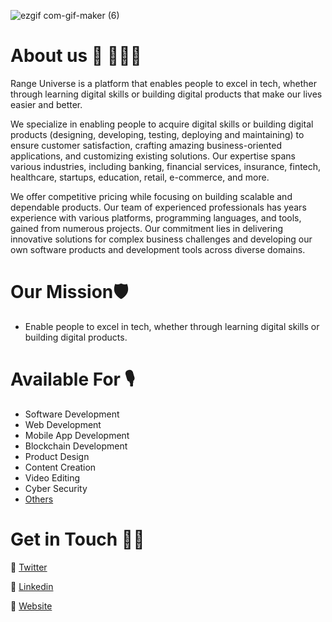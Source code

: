 
![ezgif com-gif-maker (6)](https://user-images.githubusercontent.com/52116447/177990156-44337b0a-72a8-4585-ba48-48ed1dd4bce9.gif)




# About us 🥑 👨🏾‍💻
Range Universe is a platform that enables people to excel in tech, whether through learning digital skills or building digital products that make our lives easier and better.

We specialize in enabling people to acquire digital skills or building digital products (designing, developing, testing, deploying and maintaining) to ensure customer satisfaction, crafting amazing business-oriented applications, and customizing existing solutions. Our expertise spans various industries, including banking, financial services, insurance, fintech, healthcare, startups, education, retail, e-commerce, and more.

We offer competitive pricing while focusing on building scalable and dependable products. Our team of experienced professionals has years experience with various platforms, programming languages, and tools, gained from numerous projects. Our commitment lies in delivering innovative solutions for complex business challenges and developing our own software products and development tools across diverse domains.

# Our Mission🛡
- Enable people to excel in tech, whether through learning digital skills or building digital products. 

# Available For 🎙
- Software Development
- Web Development
- Mobile App Development
- Blockchain Development
- Product Design
- Content Creation
- Video Editing
- Cyber Security
- [Others](https://rangeuniverse.org)

# Get in Touch 👍🏽
🔗 [Twitter](https://twitter.com/rangeuniverse)

🔗 [Linkedin](https://www.linkedin.com/in/rangeuniverse)

🔗 [Website](https://www.rangeuniverse.org)
